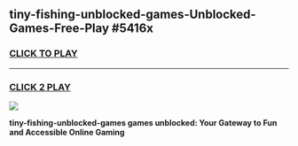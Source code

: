 
## tiny-fishing-unblocked-games-Unblocked-Games-Free-Play #5416x
<h3>
<a href="https://us.freeplayer.one?title=tiny-fishing-unblocked-games&ref=9M">CLICK TO PLAY</a></h3>
<hr>

<h3>
<a href="https://us.freeplayer.one?title=tiny-fishing-unblocked-games&ref=9M">CLICK 2 PLAY</a>
  
</h3>

<a href="https://us.freeplayer.one?title=tiny-fishing-unblocked-games&ref=9M"><img src="https://clearcache.store/games.png"></a>


**tiny-fishing-unblocked-games games unblocked: Your Gateway to Fun and Accessible Online Gaming**
